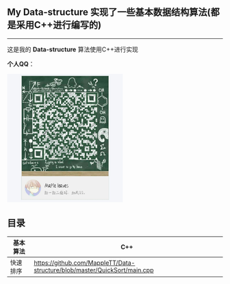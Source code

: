 ## My Data-structure  实现了一些基本数据结构算法(都是采用C++进行编写的)
---

这是我的 **Data-structure** 算法使用C++进行实现

**个人QQ**：

<img src=https://github.com/MappleTT/LeetCode/blob/master/qq.jpg  width=270px height=300px >

## 目录


| **基本算法** | C++ |
|  -- | -- |
|快速排序|https://github.com/MappleTT/Data-structure/blob/master/QuickSort/main.cpp|
